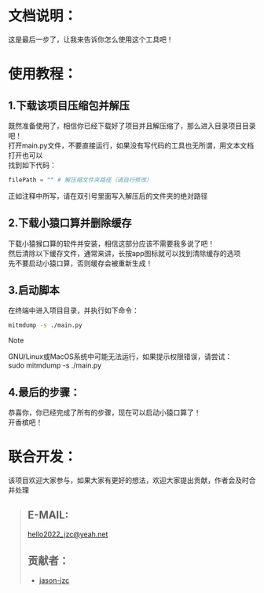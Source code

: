 # 文档说明：
  这是最后一步了，让我来告诉你怎么使用这个工具吧！<br>

# 使用教程：
## 1.下载该项目压缩包并解压
  既然准备使用了，相信你已经下载好了项目并且解压缩了，那么进入目录项目目录吧！<br>
  打开main.py文件，不要直接运行，如果没有写代码的工具也无所谓，用文本文档打开也可以<br>
  找到如下代码：<br>

  ```python
  filePath = "" # 解压缩文件夹路径（请自行修改）
  ```

  正如注释中所写，请在双引号里面写入解压后的文件夹的绝对路径<br>

## 2.下载小猿口算并删除缓存
  下载小猿猴口算的软件并安装，相信这部分应该不需要我多说了吧！<br>
  然后清除以下缓存文件，通常来讲，长按app图标就可以找到清除缓存的选项<br>
  先不要启动小猿口算，否则缓存会被重新生成！<br>

## 3.启动脚本
  在终端中进入项目目录，并执行如下命令：<br>
  ```bash
  mitmdump -s ./main.py
  ```
  >[!NOTE]
  >GNU/Linux或MacOS系统中可能无法运行，如果提示权限错误，请尝试：<br>
  >sudo mitmdump -s ./main.py

## 4.最后的步骤：
  恭喜你，你已经完成了所有的步骤，现在可以启动小猿口算了！<br>
  开香槟吧！<br>



# 联合开发：
  该项目欢迎大家参与，如果大家有更好的想法，欢迎大家提出贡献，作者会及时合并处理   
  >## E-MAIL:
  >hello2022_jzc@yeah.net  
  >## 贡献者：
  >* [jason-jzc](https://github.com/jason-jzc)